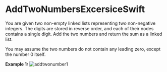 # AddTwoNumbersExcersiceSwift

You are given two non-empty linked lists representing two non-negative integers. The digits are stored in reverse order, and each of their nodes contains a single digit. Add the two numbers and return the sum as a linked list.

You may assume the two numbers do not contain any leading zero, except the number 0 itself.


**Example 1:**
![addtwonumber1](https://github.com/MateoDev97/AddTwoNumbersExcersiceSwift/assets/25846938/60b9c8d0-9fef-4977-88df-d5d5f7ff7f3d)
